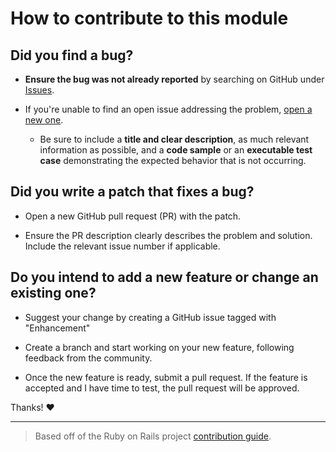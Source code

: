 # How to contribute to this module

## **Did you find a bug?**

* **Ensure the bug was not already reported** by searching on GitHub under [Issues](https://github.com/Celerium/Datto-Automation/issues).

* If you're unable to find an open issue addressing the problem, [open a new one](https://github.com/Celerium/Datto-Automation/issues/new).
  * Be sure to include a **title and clear description**, as much relevant information as possible, and a **code sample** or an **executable test case** demonstrating the expected behavior that is not occurring.

## **Did you write a patch that fixes a bug?**

* Open a new GitHub pull request (PR) with the patch.

* Ensure the PR description clearly describes the problem and solution. Include the relevant issue number if applicable.

## **Do you intend to add a new feature or change an existing one?**

* Suggest your change by creating a GitHub issue tagged with "Enhancement"

* Create a branch and start working on your new feature, following feedback from the community.

* Once the new feature is ready, submit a pull request. If the feature is accepted and I have time to test, the pull request will be approved.

Thanks! :heart:

---

> Based off of the Ruby on Rails project [contribution guide](https://github.com/rails/rails/blob/master/CONTRIBUTING.md).